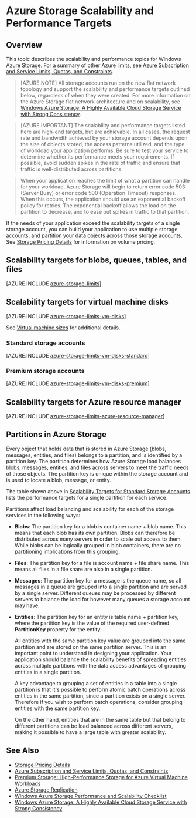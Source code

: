 <properties 
   pageTitle="Azure Storage Scalability and Performance Targets | Windows Azure"
   description="Learn about the scalability and performance targets for Azure Storage, including capacity, request rate, and inbound and outbound bandwidth for both standard and premium storage accounts. Understand performance targets for partitions within each of the Azure Storage services."
   services="storage"
   documentationCenter="na"
   authors="robinsh"
   manager="carmonm"
   editor="na" />
<tags
	ms.service="storage"
	ms.date="12/04/2015"
	wacn.date=""/>

# Azure Storage Scalability and Performance Targets

## Overview

This topic describes the scalability and performance topics for Windows Azure Storage. For a summary of other Azure limits, see [Azure Subscription and Service Limits, Quotas, and Constraints](/documentation/articles/azure-subscription-service-limits).

>[AZURE.NOTE] All storage accounts run on the new flat network topology and support the scalability and performance targets outlined below, regardless of when they were created. For more information on the Azure Storage flat network architecture and on scalability, see [Windows Azure Storage: A Highly Available Cloud Storage Service with Strong Consistency](http://blogs.msdn.com/b/windowsazurestorage/archive/2011/11/20/windows-azure-storage-a-highly-available-cloud-storage-service-with-strong-consistency.aspx).

<!-- -->

>[AZURE.IMPORTANT] The scalability and performance targets listed here are high-end targets, but are achievable. In all cases, the request rate and bandwidth achieved by your storage account depends upon the size of objects stored, the access patterns utilized, and the type of workload your application performs. Be sure to test your service to determine whether its performance meets your requirements. If possible, avoid sudden spikes in the rate of traffic and ensure that traffic is well-distributed across partitions.

>When your application reaches the limit of what a partition can handle for your workload, Azure Storage will begin to return error code 503 (Server Busy) or error code 500 (Operation Timeout) responses. When this occurs, the application should use an exponential backoff policy for retries. The exponential backoff allows the load on the partition to decrease, and to ease out spikes in traffic to that partition.

If the needs of your application exceed the scalability targets of a single storage account, you can build your application to use multiple storage accounts, and partition your data objects across those storage accounts. See [Storage Pricing Details](/home/features/storage/#price) for information on volume pricing.


## Scalability targets for blobs, queues, tables, and files

[AZURE.INCLUDE [azure-storage-limits](../includes/azure-storage-limits.md)]

## Scalability targets for virtual machine disks 

[AZURE.INCLUDE [azure-storage-limits-vm-disks](../includes/azure-storage-limits-vm-disks.md)]

See [Virtual machine sizes](/documentation/articles/virtual-machines-size-specs) for additional details.

### Standard storage accounts

[AZURE.INCLUDE [azure-storage-limits-vm-disks-standard](../includes/azure-storage-limits-vm-disks-standard.md)]

### Premium storage accounts

[AZURE.INCLUDE [azure-storage-limits-vm-disks-premium](../includes/azure-storage-limits-vm-disks-premium.md)]

## Scalability targets for Azure resource manager

[AZURE.INCLUDE [azure-storage-limits-azure-resource-manager](../includes/azure-storage-limits-azure-resource-manager.md)]

## Partitions in Azure Storage

Every object that holds data that is stored in Azure Storage (blobs, messages, entities, and files) belongs to a partition, and is identified by a partition key. The partition determines how Azure Storage load balances blobs, messages, entities, and files across servers to meet the traffic needs of those objects. The partition key is unique within the storage account and is used to locate a blob, message, or entity.

The table shown above in [Scalability Targets for Standard Storage Accounts](#scalability-targets-for-standard-storage-accounts) lists the performance targets for a single partition for each service.

Partitions affect load balancing and scalability for each of the storage services in the following ways:

- **Blobs**: The partition key for a blob is container name + blob name. This means that each blob has its own partition. Blobs can therefore be distributed across many servers in order to scale out access to them. While blobs can be logically grouped in blob containers, there are no partitioning implications from this grouping.

- **Files**: The partition key for a file is account name + file share name. This means all files in a file share are also in a single partition.

- **Messages**: The partition key for a message is the queue name, so all messages in a queue are grouped into a single partition and are served by a single server. Different queues may be processed by different servers to balance the load for however many queues a storage account may have.

- **Entities**: The partition key for an entity is table name + partition key, where the partition key is the value of the required user-defined **PartitionKey** property for the entity.  

	All entities with the same partition key value are grouped into the same partition and are stored on the same partition server. This is an important point to understand in designing your application. Your application should balance the scalability benefits of spreading entities across multiple partitions with the data access advantages of grouping entities in a single partition. 

	A key advantage to grouping a set of entities in a table into a single partition is that it's possible to perform atomic batch operations across entities in the same partition, since a partition exists on a single server. Therefore if you wish to perform batch operations, consider grouping entities with the same partition key.

	On the other hand, entities that are in the same table but that belong to different partitions can be load balanced across different servers, making it possible to have a large table with greater scalability.

## See Also

- [Storage Pricing Details](/home/features/storage/#price)
- [Azure Subscription and Service Limits, Quotas, and Constraints](/documentation/articles/azure-subscription-service-limits)
- [Premium Storage: High-Performance Storage for Azure Virtual Machine Workloads](/documentation/articles/storage-premium-storage-preview-portal)
- [Azure Storage Replication](/documentation/articles/storage-redundancy)
- [Windows Azure Storage Performance and Scalability Checklist](/documentation/articles/storage-performance-checklist)
- [Windows Azure Storage: A Highly Available Cloud Storage Service with Strong Consistency](http://blogs.msdn.com/b/windowsazurestorage/archive/2011/11/20/windows-azure-storage-a-highly-available-cloud-storage-service-with-strong-consistency.aspx)
